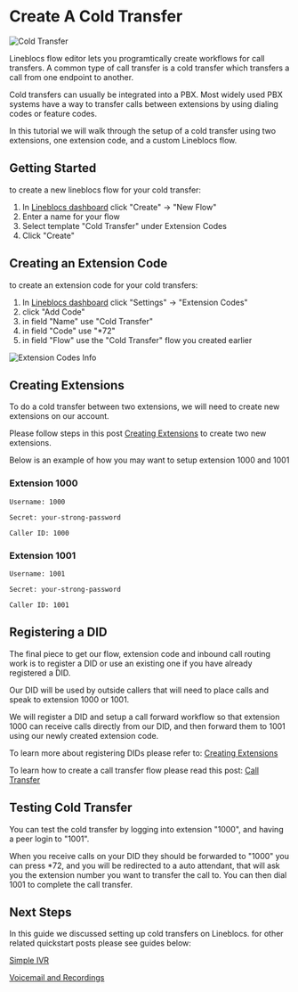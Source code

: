 # Create A Cold Transfer

![Cold Transfer](/img/frontend/docs/cold-transfer/main.jpg)

Lineblocs flow editor lets you programtically create workflows for call transfers. A common type of call transfer is a cold transfer which transfers a call from one endpoint to another.

Cold transfers can usually be integrated into a PBX. Most widely used PBX systems have a way to transfer calls between extensions by using dialing codes or feature codes.

In this tutorial we will walk through the setup of a cold transfer using two extensions, one extension code, and a custom Lineblocs flow.

## Getting Started

to create a new lineblocs flow for your cold transfer:

1. In [Lineblocs dashboard](https://app.lineblocs.com/#/dashboard) click "Create" -> "New Flow"
2. Enter a name for your flow
3. Select template "Cold Transfer" under Extension Codes
4. Click "Create"

## Creating an Extension Code

to create an extension code for your cold transfers:

1. In [Lineblocs dashboard](https://app.lineblocs.com/#/dashboard) click "Settings" -> "Extension Codes"
2. click "Add Code"
3. in field "Name" use "Cold Transfer"
4. in field "Code" use "*72"
5. in field "Flow" use the "Cold Transfer" flow you created earlier

![Extension Codes Info](/img/frontend/docs/cold-transfer/ext-codes-info.png)

## Creating Extensions

To do a cold transfer between two extensions, we will need to create new extensions on our account. 

Please follow steps in this post [Creating Extensions](https://lineblocs.com/resources/quickstarts/setup-extension) to create two new extensions.

Below is an example of how you may want to setup extension 1000 and 1001

### Extension 1000

```
Username: 1000
```

```
Secret: your-strong-password
```

```
Caller ID: 1000
```

### Extension 1001

```
Username: 1001
```

```
Secret: your-strong-password
```

```
Caller ID: 1001
```

## Registering a DID

The final piece to get our flow, extension code and inbound call routing work is to register a DID or use an existing one if you have already registered a DID.

Our DID will be used by outside callers that will need to place calls and speak to extension 1000 or 1001. 

We will register a DID and setup a call forward workflow so that extension 1000 can receive calls directly from our DID, and then forward them to 1001 using our newly created extension code.

To learn more about registering DIDs please refer to: [Creating Extensions](https://lineblocs.com/resources/quickstarts/setup-extension)

To learn how to create a call transfer flow please read this post: [Call Transfer](https://lineblocs.com/resources/quickstarts/create-cold-transfer)

## Testing Cold Transfer

You can test the cold transfer by logging into extension "1000", and having a peer login to "1001". 

When you receive calls on your DID they should be forwarded to "1000" you can press *72, and you will be redirected to a auto attendant, that will ask you the extension number you want to transfer the call to. You can then dial 1001 to complete the call transfer.

## Next Steps

In this guide we discussed setting up cold transfers on Lineblocs. for other related quickstart posts please see guides below:

[Simple IVR](https://lineblocs.com/resources/quickstarts/basic-ivr)

[Voicemail and Recordings](https://lineblocs.com/resources/quickstarts/recordings-and-voicemail)